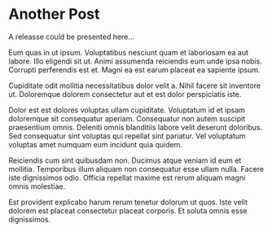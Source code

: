 # Another Post #

A releasse could be presented here...

Eum quas in ut ipsum. Voluptatibus nesciunt quam et laboriosam ea aut labore. Illo eligendi sit ut. Animi assumenda reiciendis eum unde ipsa nobis. Corrupti perferendis est et. Magni ea est earum placeat ea sapiente ipsum.

Cupiditate odit mollitia necessitatibus dolor velit a. Nihil facere sit inventore ut. Doloremque dolorem consectetur aut et est dolor perspiciatis iste.

Dolor est est dolores voluptas ullam cupiditate. Voluptatum id et ipsam doloremque sit consequatur aperiam. Consequatur non autem suscipit praesentium omnis. Deleniti omnis blanditiis labore velit deserunt doloribus. Sed consequatur sint voluptas qui repellat sint pariatur. Vel voluptatum voluptas amet numquam eum incidunt quia quidem.

Reiciendis cum sint quibusdam non. Ducimus atque veniam id eum et mollitia. Temporibus illum aliquam non consequatur esse ullam nulla. Facere iste dignissimos odio. Officia repellat maxime est rerum aliquam magni omnis molestiae.

Est provident explicabo harum rerum tenetur dolorum ut quos. Iste velit dolorem est placeat consectetur placeat corporis. Et soluta omnis esse dignissimos.
